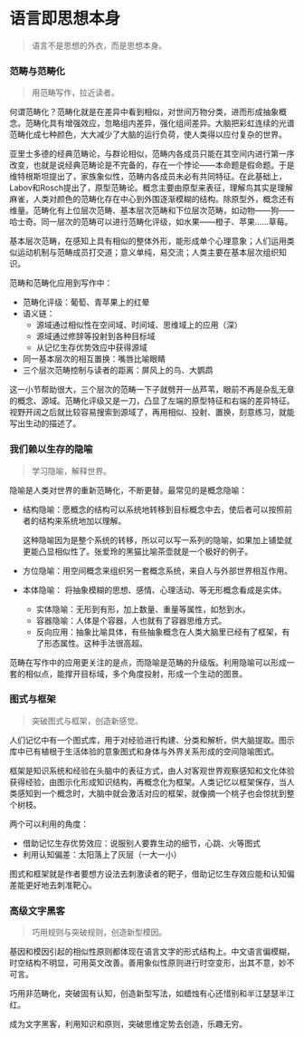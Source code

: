 # 语言即思想本身

> 语言不是思想的外衣，而是思想本身。

### 范畴与范畴化

> 用范畴写作，拉近读者。

何谓范畴化？范畴化就是在差异中看到相似，对世间万物分类，进而形成抽象概念。范畴化具有增强效应，忽略组内差异，强化组间差异。大脑把彩虹连续的光谱范畴化成七种颜色，大大减少了大脑的运行负荷，使人类得以应付复杂的世界。

亚里士多德的经典范畴论，与群论相似，范畴内各成员只能在其空间内进行第一序改变，也就是说经典范畴论是不完备的，存在一个悖论——本命题是假命题。于是维特根斯坦提出了，家族象似性，范畴内各成员未必有共同特征。在此基础上，Labov和Rosch提出了，原型范畴论。概念主要由原型来表征，理解鸟其实是理解麻雀，人类对颜色的范畴化存在中心到外围逐渐模糊的结构。除原型外，概念还有维量。范畴化有上位层次范畴、基本层次范畴和下位层次范畴，如动物——狗——哈士奇。同一层次的范畴可以进行范畴化评级，如水果——橙子、苹果……草莓。

基本层次范畴，在感知上具有相似的整体外形，能形成单个心理意象；人们运用类似运动机制与范畴成员打交道；意义单纯，易交流；人类主要在基本层次组织知识。

范畴和范畴化应用到写作中：

* 范畴化评级：葡萄、青苹果上的红晕
* 语义链：
  * 源域通过相似性在空间域、时间域、思维域上的应用（深）
  * 源域通过修辞等投射到各种目标域
  * 从记忆生存优势效应中获得源域
* 同一基本层次的相互置换：嘴唇比喻眼睛
* 三个层次范畴控制与读者的距离：屏风上的鸟、大鹦鹉

这一小节帮助很大，三个层次的范畴一下子就劈开一丛芦苇，眼前不再是杂乱无章的概念、源域。范畴化评级又是一刀，凸显了左端的原型特征和右端的差异特征。视野开阔之后就比较容易搜索到源域了，再用相似、投射、置换，刻意练习，就能写出生动的描述了。

### 我们赖以生存的隐喻

> 学习隐喻，解释世界。

隐喻是人类对世界的重新范畴化，不断更替。最常见的是概念隐喻：

* 结构隐喻：愿概念的结构可以系统地转移到目标概念中去，使后者可以按照前者的结构来系统地加以理解。

  这种隐喻因为是整个系统的转移，所以可以写一系列的隐喻，如果加上铺垫就更能凸显相似性了。张爱玲的黑猫比喻茶壶就是一个极好的例子。


* 方位隐喻：用空间概念来组织另一套概念系统，来自人与外部世界相互作用。
* 本体隐喻： 将抽象模糊的思想、感情、心理活动、等无形概念看成是实体。
  * 实体隐喻：无形到有形，加上数量、重量等属性，如愁到水。
  * 容器隐喻：人体是个容器，人也就有了容器思维方式。
  * 反向应用：抽象比喻具体，有些抽象概念在人类大脑里已经有了框架，有了形态属性。这种手法很高超。

范畴在写作中的应用更关注的是点，而隐喻是范畴的升级版。利用隐喻可以形成一套的相似点，能撑开目标域，多个角度投射，形成一个生动的图景。

### 图式与框架

>突破图式与框架，创造新感觉。

人们记忆中有一个图式库，用于对经验进行构建、分类和解析，供大脑提取。图示库中已有植根于生活体验的意象图式和身体与外界关系形成的空间隐喻图式。

框架是知识系统和经验在头脑中的表征方式，由人对客观世界观察感知和文化体验获得经验，由图示化形成知识结构，再概念化为框架。人类记忆以框架保存，当人类感知到一个概念时，大脑中就会激活对应的框架，就像摘一个桃子也会惊扰到整个树枝。

两个可以利用的角度：

* 借助记忆生存优势效应：说服别人要靠生动的细节，心跳、火等图式
* 利用认知偏差：太阳落上了灰层（一大一小）

图式和框架就是作者要想方设法去刺激读者的靶子，借助记忆生存效应能和认知偏差能更好地去刺准靶心。

### 高级文字黑客

>巧用规则与突破规则，创造新型模因。

基因和模因引起的相似性原则都体现在语言文字的形式结构上。中文语言偏模糊，时空结构不明显，可用英文改善。善用象似性原则进行时空变形，出其不意，妙不可言。

巧用非范畴化，突破固有认知，创造新型写法，如蜡烛有心还惜别和半江瑟瑟半江红。

成为文字黑客，利用知识和原则，突破思维定势去创造，乐趣无穷。


